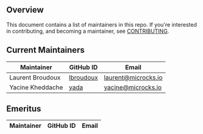 ## Overview

This document contains a list of maintainers in this repo.
If you're interested in contributing, and becoming a maintainer, see [CONTRIBUTING](CONTRIBUTING.md).

## Current Maintainers

| Maintainer         | GitHub ID                                                 | Email                   |
| ------------------ | --------------------------------------------------------- | ----------------------- |
| Laurent Broudoux   | [lbroudoux](https://github.com/lbroudoux)                 | laurent@microcks.io     |
| Yacine Kheddache   | [yada](https://github.com/yada)                           | yacine@microcks.io      |

## Emeritus

| Maintainer         | GitHub ID                                                 | Email                   |
| ------------------ | --------------------------------------------------------- | ----------------------- |